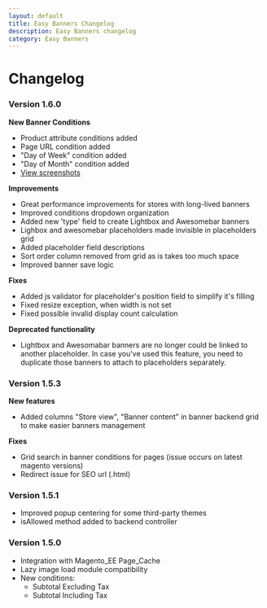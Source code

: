 ```yaml
---
layout: default
title: Easy Banners Changelog
description: Easy Banners changelog
category: Easy Banners
---
```


# Changelog

### Version 1.6.0

**New Banner Conditions**

 -  Product attribute conditions added
 -  Page URL condition added
 -  "Day of Week" condition added
 -  "Day of Month" condition added
 -  [View screenshots](../backend/manage-banners/#conditions)

**Improvements**

 -  Great performance improvements for stores with long-lived banners
 -  Improved conditions dropdown organization
 -  Added new 'type' field to create Lightbox and Awesomebar banners
 -  Lighbox and awesomebar placeholders made invisible in placeholders grid
 -  Added placeholder field descriptions
 -  Sort order column removed from grid as is takes too much space
 -  Improved banner save logic

**Fixes**

 -  Added js validator for placeholder's position field to simplify it's filling
 -  Fixed resize exception, when width is not set
 -  Fixed possible invalid display count calculation

**Deprecated functionality**

 -  Lightbox and Awesomabar banners are no longer could be linked to another
    placeholder. In case you've used this feature, you need to duplicate those
    banners to attach to placeholders separately.

### Version 1.5.3

**New features**

 -  Added columns "Store view", "Banner content" in banner backend grid to make
    easier banners management

**Fixes**

 -  Grid search in banner conditions for pages (issue occurs on latest magento
    versions)
 -  Redirect issue for SEO url (.html)

### Version 1.5.1

 -  Improved popup centering for some third-party themes
 -  isAllowed method added to backend controller


### Version 1.5.0

 -  Integration with Magento_EE Page_Cache
 -  Lazy image load module compatibility
 -  New conditions:
    - Subtotal Excluding Tax
    - Subtotal Including Tax

